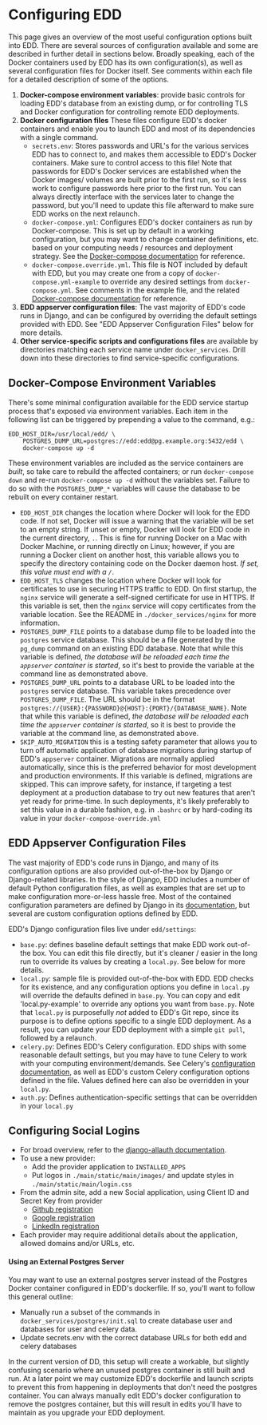 # Configuring EDD

This page gives an overview of the most useful configuration options built into EDD. There are
several sources of configuration available and some are described in further detail in sections
below. Broadly speaking, each of the Docker containers used by EDD has its own configuration(s),
as well as several configuration files for Docker itself. See comments within each file for a
detailed description of some of the options.

1. __Docker-compose environment variables__: provide basic controls for loading EDD's database from
  an existing dump, or for controlling TLS and Docker configuration for controlling remote EDD
  deployments.
2. __Docker configuration files__
  These files configure EDD's docker containers and enable you to launch EDD and most of its
  dependencies with a single command.
    * `secrets.env`: Stores passwords and URL's for the various services EDD has to connect to,
      and makes them accessible to EDD's Docker containers. Make sure to control access to this
      file! Note that passwords for EDD's Docker services are established when the Docker images/
      volumes are built prior to the first run, so it's less work to configure passwords here prior
      to the first run. You can always directly interface with the services later to change the
      password, but you'll need to update this file afterward to make sure EDD works on the next
      relaunch.
    * `docker-compose.yml`: Configures EDD's docker containers as run by Docker-compose. This is
      set up by default in a working configuration, but you may want to change container
      definitions, etc. based on your computing needs / resources and deployment strategy. See the
      [Docker-compose documentation][1] for reference.
    * `docker-compose.override.yml`. This file is NOT included by default with EDD, but you may
      create one from a copy of `docker-compose.yml-example` to override any desired settings from
      `docker-compose.yml`. See comments in the example file, and the related [Docker-compose
      documentation][2] for reference.
3. __EDD appserver configuration files__: The vast majority of EDD's code runs in Django, and can
  be configured by overriding the default settings provided with EDD. See "EDD Appserver
  Configuration Files" below for more details.
4. __Other service-specific scripts and configurations files__ are available by directories
  matching each service name under `docker_services`. Drill down into these directories to find
  service-specific configurations.


## Docker-Compose Environment Variables

There's some minimal configuration available for the EDD service startup process that's exposed
via environment variables. Each item in the following list can be triggered by prepending a value
to the command, e.g.:

    EDD_HOST_DIR=/usr/local/edd/ \
        POSTGRES_DUMP_URL=postgres://edd:edd@pg.example.org:5432/edd \
        docker-compose up -d

These environment variables are included as the service containers are *built*, so take care to
rebuild the affected containers; or run `docker-compose down` and re-run `docker-compose up -d`
without the variables set. Failure to do so with the `POSTGRES_DUMP_*` variables will cause the
database to be rebuilt on every container restart.

* `EDD_HOST_DIR` changes the location where Docker will look for the EDD code. If not set, Docker
  will issue a warning that the variable will be set to an empty string. If unset or empty, Docker
  will look for EDD code in the current directory, `.`. This is fine for running Docker on a Mac
  with Docker Machine, or running directly on Linux; however, if you are running a Docker client
  on another host, this variable allows you to specify the directory containing code on the Docker
  daemon host. *If set, this value must end with a `/`*.
* `EDD_HOST_TLS` changes the location where Docker will look for certificates to use in securing
  HTTPS traffic to EDD. On first startup, the `nginx` service will generate a self-signed
  certificate for use in HTTPS. If this variable is set, then the `nginx` service will copy
  certificates from the variable location. See the README in `./docker_services/nginx` for more
  information.
* `POSTGRES_DUMP_FILE` points to a database dump file to be loaded into the `postgres` service
  database. This should be a file generated by the `pg_dump` command on an existing EDD database.
  Note that while this variable is defined, *the database will be reloaded each time the
  `appserver` container is started*, so it's best to provide the variable at the command line as
  demonstrated above.
* `POSTGRES_DUMP_URL` points to a database URL to be loaded into the `postgres` service database.
  This variable takes precedence over `POSTGRES_DUMP_FILE`. The URL should be in the format
  `postgres://{USER}:{PASSWORD}@{HOST}:{PORT}/{DATABASE_NAME}`. Note that while this variable is
  defined, *the database will be reloaded each time the `appserver` container is started*, so it
  is best to provide the variable at the command line, as demonstrated above.
* `SKIP_AUTO_MIGRATION` this is a testing safety parameter that allows you to turn off automatic
  application of database migrations during startup of EDD's `appserver` container. Migrations
  are normally applied automatically, since this is the preferred behavior for most development
  and production environments. If this variable is defined, migrations are skipped. This can
  improve safety, for instance, if targeting a test deployment at a production database to try
  out new features that aren't yet ready for prime-time. In such deployments, it's likely
  preferably to set this value in a durable fashion, e.g. in `.bashrc` or by hard-coding its value
  in your `docker-compose-override.yml`


## EDD Appserver Configuration Files
The vast majority of EDD's code runs in Django, and many of its configuration options are also
provided out-of-the-box by Django or Django-related libraries. In the style of Django, EDD includes
a number of default Python configuration files, as well as examples that are set up to make
configuration more-or-less hassle free. Most of the contained configuration parameters are defined
by Django in its [documentation][3], but several are custom configuration options defined by EDD.

EDD's Django configuration files live under `edd/settings`:
* `base.py`: defines baseline default settings that make EDD work out-of-the box. You can edit
  this file directly, but it's cleaner / easier in the long run to override its values by creating
  a `local.py`. See below for more details.
* `local.py`: sample file is provided out-of-the-box with EDD. EDD checks for its existence, and
  any configuration options you define in `local.py` will override the defaults defined in
  `base.py`. You can copy and edit 'local.py-example' to override any options you want from
  `base.py`. Note  that `local.py` is purposefully *not* added to EDD's Git repo, since its
  purpose is to define options specific to a single EDD deployment. As a result, you can update
  your EDD deployment with a simple `git pull`, followed by a relaunch.
* `celery.py`: Defines EDD's Celery configuration. EDD ships with some reasonable default settings,
  but you may have to tune Celery to work with your computing environment/demands. See Celery's
  [configuration documentation][4], as well as EDD's custom Celery configuration options defined
  in the file. Values defined here can also be overridden in your `local.py`.
* `auth.py`: Defines authentication-specific settings that can be overridden in your `local.py`

## Configuring Social Logins <a name="Social"/>
* For broad overview, refer to the [django-allauth documentation][5].
* To use a new provider:
    * Add the provider application to `INSTALLED_APPS`
    * Put logos in `./main/static/main/images/` and update styles in `./main/static/main/login.css`
* From the admin site, add a new Social application, using Client ID and Secret Key from provider
    * [Github registration](https://github.com/settings/applications/new)
    * [Google registration](https://console.developers.google.com/)
    * [LinkedIn registration](https://www.linkedin.com/secure/developer?newapp=)
* Each provider may require additional details about the application, allowed domains and/or
  URLs, etc.
  
#### Using an External Postgres Server

You may want to use an external postgres server instead of the Postgres Docker container configured in EDD's dockerfile.
If so, you'll want to follow this general outline:

* Manually run a subset of the commands in `docker_services/postgres/init.sql` to create database user and databases for user and celery data.
* Update secrets.env with the correct database URLs for both edd and celery databases

In the current version of DD, this setup will create a workable, but slightly confusing scenario where an unused postgres container is still built and run.
At a later point we may customize EDD's dockerfile and launch scripts to prevent this from happening in deployments that don't need the postgres container.
You can always manually edit EDD's docker configuration to remove the postgres container, but this will result in edits you'll have to maintain as you
upgrade your EDD deployment.

[1]:    https://docs.docker.com/compose/overview/
[2]:    https://docs.docker.com/compose/extends/#/understanding-multiple-compose-files
[3]:    https://docs.djangoproject.com/en/1.9/topics/settings/
[4]:    http://docs.celeryproject.org/en/latest/configuration.html
[5]:    http://django-allauth.readthedocs.org/en/latest/index.html